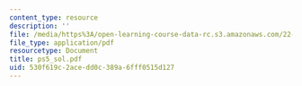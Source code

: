 ```yaml
---
content_type: resource
description: ''
file: /media/https%3A/open-learning-course-data-rc.s3.amazonaws.com/22-38-probability-and-its-applications-to-reliability-quality-control-and-risk-assessment-fall-2005/530f619c2acedd0c389a6fff0515d127_ps5_sol.pdf
file_type: application/pdf
resourcetype: Document
title: ps5_sol.pdf
uid: 530f619c-2ace-dd0c-389a-6fff0515d127
---
```

